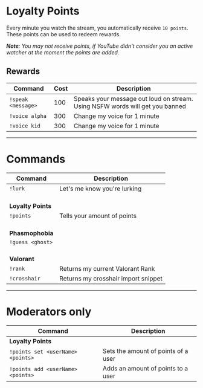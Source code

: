 # Loyalty Points

Every minute you watch the stream, you automatically receive `10 points`. These points can be used to redeem rewards.

_**Note**: You may not receive points, if YouTube didn't consider you an active watcher at the moment the points are added._

## Rewards

| Command | Cost | Description |
|---------|-------------|------|
| `!speak <message>` | 100 | Speaks your message out loud on stream. Using NSFW words will get you banned |
| `!voice alpha` | 300 | Change my voice for 1 minute |
| `!voice kid` | 300 | Change my voice for 1 minute |


---

# Commands

| Command | Description |
|---------|-------------|
| `!lurk` | Let's me know you're lurking |
| &nbsp;<br> **Loyalty Points** |
| `!points` | Tells your amount of points |
| &nbsp;<br> **Phasmophobia** |
| `!guess <ghost>` | |
| &nbsp;<br> **Valorant** |
| `!rank` | Returns my current Valorant Rank |
| `!crosshair` | Returns my crosshair import snippet |

---

# Moderators only

| Command | Description | 
|---------|-------------|
| **Loyalty Points** |
| `!points set <userName> <points>` | Sets the amount of points of a user |
| `!points add <userName> <points>` | Adds an amount of points to a user |
